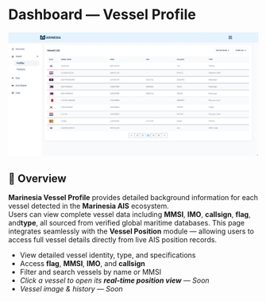 # Dashboard — Vessel Profile

![Marinesia Vessel Profile](../assets/vessel-profile.png)

## 🚢 Overview
**Marinesia Vessel Profile** provides detailed background information for each vessel detected in the **Marinesia AIS** ecosystem.  
Users can view complete vessel data including **MMSI**, **IMO**, **callsign**, **flag**, and**type**, all sourced from verified global maritime databases.
This page integrates seamlessly with the **Vessel Position** module — allowing users to access full vessel details directly from live AIS position records.
- View detailed vessel identity, type, and specifications  
- Access **flag**, **MMSI**, **IMO**, and **callsign**
- Filter and search vessels by name or MMSI  
- *Click a vessel to open its **real-time position view** — Soon* 
- *Vessel image & history — Soon*  
